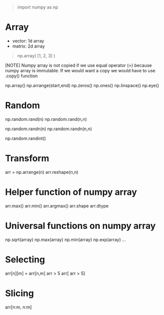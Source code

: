 > import numpy as np

# Array #
- vector: 1d array
- matrix: 2d array

> np.array( [1, 2, 3] )

[NOTE] Numpy array is not copied if we use equal operator (=) because numpy array is immutable. If we would want a copy we would have to use .copy() function

np.array()
np.arrange(start,end)   <!-- (start,end) Returns evenly spaced values within a given interval. -->
np.zeros()
np.ones()
np.linspace()           <!-- (start, stop, how-many-numbers) Returns evenly spaced numbers over a specified interval. -->
np.eye()                <!-- identity matrix -->

# Random #
np.random.rand(n)       <!-- 1D array of random numbers -->
np.random.rand(n,n)     <!-- 2D array of random numbers -->

np.random.randn(n)
np.random.randn(n,n)

np.random.randint()

# Transform #
arr = np.arrange(n)
arr.reshape(n,n)

# Helper function of numpy array #
arr.max()
arr.min()
arr.argmax()
arr.shape
arr.dtype

# Universal functions on numpy array #
np.sqrt(array)
np.max(array)
np.min(array)
np.exp(array)
...

# Selecting #
arr[n][m] = arr[n,m]
arr > 5             <!-- returns an array with boolean value based on the condition -->
arr[ arr > 5]       <!--  -->

# Slicing #
arr[n:m, n:m]
